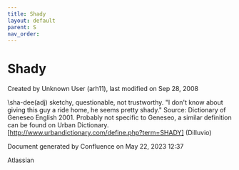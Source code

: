 ```yaml
---
title: Shady
layout: default
parent: S
nav_order:
---
```


# Shady

Created by  Unknown User (arh11), last modified on Sep 28, 2008

\sha-dee(adj) sketchy, questionable, not trustworthy. &quot;I don't know about giving this guy a ride home, he seems pretty shady.&quot; Source: Dictionary of Geneseo English 2001. Probably not specific to Geneseo, a similar definition can be found on Urban Dictionary. [http://www.urbandictionary.com/define.php?term=SHADY] (Dilluvio)

Document generated by Confluence on May 22, 2023 12:37

Atlassian
